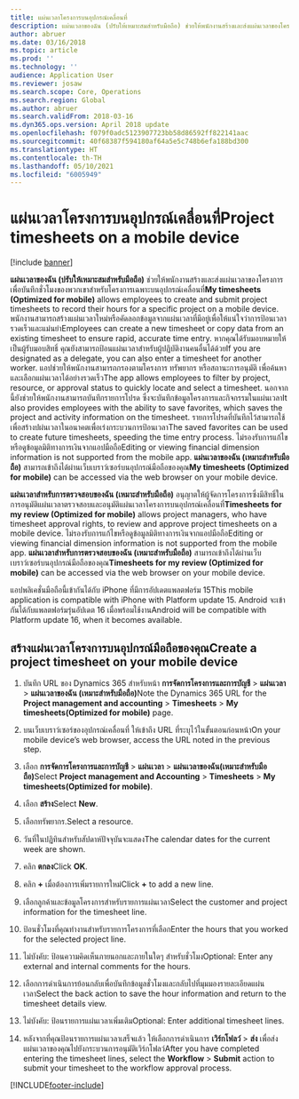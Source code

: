 ```yaml
---
title: แผ่นเวลาโครงการบนอุปกรณ์เคลื่อนที่
description: แผ่นเวลาของฉัน (ปรับให้เหมาะสมสำหรับมือถือ) ช่วยให้พนักงานสร้างและส่งแผ่นเวลาของโครงการเพื่อบันทึกชั่วโมงของพวกเขาสำหรับโครงการเฉพาะบนอุปกรณ์เคลื่อนที่
author: abruer
ms.date: 03/16/2018
ms.topic: article
ms.prod: ''
ms.technology: ''
audience: Application User
ms.reviewer: josaw
ms.search.scope: Core, Operations
ms.search.region: Global
ms.author: abruer
ms.search.validFrom: 2018-03-16
ms.dyn365.ops.version: April 2018 update
ms.openlocfilehash: f079f0adc5123907723bb58d86592ff822141aac
ms.sourcegitcommit: 40f68387f594180af64a5e5c748b6efa188bd300
ms.translationtype: HT
ms.contentlocale: th-TH
ms.lasthandoff: 05/10/2021
ms.locfileid: "6005949"
---
```

# <a name="project-timesheets-on-a-mobile-device"></a><span data-ttu-id="11200-103">แผ่นเวลาโครงการบนอุปกรณ์เคลื่อนที่</span><span class="sxs-lookup"><span data-stu-id="11200-103">Project timesheets on a mobile device</span></span>

[!include [banner](../includes/banner.md)]

<span data-ttu-id="11200-104">**แผ่นเวลาของฉัน (ปรับให้เหมาะสมสำหรับมือถือ)** ช่วยให้พนักงานสร้างและส่งแผ่นเวลาของโครงการเพื่อบันทึกชั่วโมงของพวกเขาสำหรับโครงการเฉพาะบนอุปกรณ์เคลื่อนที่</span><span class="sxs-lookup"><span data-stu-id="11200-104">**My timesheets (Optimized for mobile)** allows employees to create and submit project timesheets to record their hours for a specific project on a mobile device.</span></span> <span data-ttu-id="11200-105">พนักงานสามารถสร้างแผ่นเวลาใหม่หรือคัดลอกข้อมูลจากแผ่นเวลาที่มีอยู่เพื่อให้แน่ใจว่าการป้อนเวลารวดเร็วและแม่นยำ</span><span class="sxs-lookup"><span data-stu-id="11200-105">Employees can create a new timesheet or copy data from an existing timesheet to ensure rapid, accurate time entry.</span></span> <span data-ttu-id="11200-106">หากคุณได้รับมอบหมายให้เป็นผู้รับมอบสิทธิ์ คุณยังสามารถป้อนแผ่นเวลาสำหรับผู้ปฏิบัติงานคนอื่นได้ด้วย</span><span class="sxs-lookup"><span data-stu-id="11200-106">If you are designated as a delegate, you can also enter a timesheet for another worker.</span></span> <span data-ttu-id="11200-107">แอปช่วยให้พนักงานสามารถกรองตามโครงการ ทรัพยากร หรือสถานะการอนุมัติ เพื่อค้นหาและเลือกแผ่นเวลาได้อย่างรวดเร็ว</span><span class="sxs-lookup"><span data-stu-id="11200-107">The app allows employees to filter by project, resource, or approval status to quickly locate and select a timesheet.</span></span> <span data-ttu-id="11200-108">นอกจากนี้ยังช่วยให้พนักงานสามารถบันทึกรายการโปรด ซึ่งจะบันทึกข้อมูลโครงการและกิจกรรมในแผ่นเวลา</span><span class="sxs-lookup"><span data-stu-id="11200-108">It also provides employees with the ability to save favorites, which saves the project and activity information on the timesheet.</span></span> <span data-ttu-id="11200-109">รายการโปรดที่บันทึกไว้สามารถใช้เพื่อสร้างปผ่นเวลาในอนาคตเพื่อเร่งกระบวนการป้อนเวลา</span><span class="sxs-lookup"><span data-stu-id="11200-109">The saved favorites can be used to create future timesheets, speeding the time entry process.</span></span> <span data-ttu-id="11200-110">ไม่รองรับการแก้ไขหรือดูข้อมูลมิติทางการเงินจากแอปมือถือ</span><span class="sxs-lookup"><span data-stu-id="11200-110">Editing or viewing financial dimension information is not supported from the mobile app.</span></span> <span data-ttu-id="11200-111">**แผ่นเวลาของฉัน (เหมาะสำหรับมือถือ)** สามารถเข้าถึงได้ผ่านเว็บเบราว์เซอร์บนอุปกรณ์มือถือของคุณ</span><span class="sxs-lookup"><span data-stu-id="11200-111">**My timesheets (Optimized for mobile)** can be accessed via the web browser on your mobile device.</span></span>

<span data-ttu-id="11200-112">**แผ่นเวลาสำหรับการตรวจสอบของฉัน (เหมาะสำหรับมือถือ)** อนุญาตให้ผู้จัดการโครงการซึ่งมีสิทธิ์ในการอนุมัติแผ่นเวลาตรวจสอบและอนุมัติแผ่นเวลาโครงการบนอุปกรณ์เคลื่อนที่</span><span class="sxs-lookup"><span data-stu-id="11200-112">**Timesheets for my review (Optimized for mobile)** allows project managers, who have timesheet approval rights, to review and approve project timesheets on a mobile device.</span></span> <span data-ttu-id="11200-113">ไม่รองรับการแก้ไขหรือดูข้อมูลมิติทางการเงินจากแอปมือถือ</span><span class="sxs-lookup"><span data-stu-id="11200-113">Editing or viewing financial dimension information is not supported from the mobile app.</span></span> <span data-ttu-id="11200-114">**แผ่นเวลาสำหรับการตรวจสอบของฉัน (เหมาะสำหรับมือถือ)** สามารถเข้าถึงได้ผ่านเว็บเบราว์เซอร์บนอุปกรณ์มือถือของคุณ</span><span class="sxs-lookup"><span data-stu-id="11200-114">**Timesheets for my review (Optimized for mobile)** can be accessed via the web browser on your mobile device.</span></span>

<span data-ttu-id="11200-115">แอปพลิเคชั่นมือถือนี้เข้ากันได้กับ iPhone ที่มีการอัปเดตแพลตฟอร์ม 15</span><span class="sxs-lookup"><span data-stu-id="11200-115">This mobile application is compatible with iPhone with Platform update 15.</span></span>
<span data-ttu-id="11200-116">Android จะเข้ากันได้กับแพลตฟอร์มรุ่นอัปเดต 16 เมื่อพร้อมใช้งาน</span><span class="sxs-lookup"><span data-stu-id="11200-116">Android will be compatible with Platform update 16, when it becomes available.</span></span>

## <a name="create-a-project-timesheet-on-your-mobile-device"></a><span data-ttu-id="11200-117">สร้างแผ่นเวลาโครงการบนอุปกรณ์มือถือของคุณ</span><span class="sxs-lookup"><span data-stu-id="11200-117">Create a project timesheet on your mobile device</span></span>

1.  <span data-ttu-id="11200-118">บันทึก URL ของ Dynamics 365 สำหรับหน้า **การจัดการโครงการและการบัญชี** \> **แผ่นเวลา** \> **แผ่นเวลาของฉัน (เหมาะสำหรับมือถือ)**</span><span class="sxs-lookup"><span data-stu-id="11200-118">Note the Dynamics 365 URL for the **Project management and accounting** \> **Timesheets** \> **My timesheets(Optimized for mobile)** page.</span></span>

2.  <span data-ttu-id="11200-119">บนเว็บเบราว์เซอร์ของอุปกรณ์เคลื่อนที่ ให้เข้าถึง URL ที่ระบุไว้ในขั้นตอนก่อนหน้า</span><span class="sxs-lookup"><span data-stu-id="11200-119">On your mobile device’s web browser, access the URL noted in the previous step.</span></span>
 
3.  <span data-ttu-id="11200-120">เลือก **การจัดการโครงการและการบัญชี** \> **แผ่นเวลา** \> **แผ่นเวลาของฉัน(เหมาะสำหรับมือถือ)**</span><span class="sxs-lookup"><span data-stu-id="11200-120">Select **Project management and Accounting** \> **Timesheets** \> **My timesheets(Optimized for mobile)**.</span></span>

4.  <span data-ttu-id="11200-121">เลือก **สร้าง**</span><span class="sxs-lookup"><span data-stu-id="11200-121">Select **New**.</span></span>

5.  <span data-ttu-id="11200-122">เลือกทรัพยากร.</span><span class="sxs-lookup"><span data-stu-id="11200-122">Select a resource.</span></span>

6.  <span data-ttu-id="11200-123">วันที่ในปฏิทินสำหรับสัปดาห์ปัจจุบันจะแสดง</span><span class="sxs-lookup"><span data-stu-id="11200-123">The calendar dates for the current week are shown.</span></span>

7.  <span data-ttu-id="11200-124">คลิก **ตกลง**</span><span class="sxs-lookup"><span data-stu-id="11200-124">Click **OK**.</span></span>

8.  <span data-ttu-id="11200-125">คลิก **+** เมื่อต้องการเพิ่มรายการใหม่</span><span class="sxs-lookup"><span data-stu-id="11200-125">Click **+** to add a new line.</span></span>

9.  <span data-ttu-id="11200-126">เลือกลูกค้าและข้อมูลโครงการสำหรับรายการแผ่นเวลา</span><span class="sxs-lookup"><span data-stu-id="11200-126">Select the customer and project information for the timesheet line.</span></span>

10. <span data-ttu-id="11200-127">ป้อนชั่วโมงที่คุณทำงานสำหรับรายการโครงการที่เลือก</span><span class="sxs-lookup"><span data-stu-id="11200-127">Enter the hours that you worked for the selected project line.</span></span>

11. <span data-ttu-id="11200-128">ไม่บังคับ: ป้อนความคิดเห็นภายนอกและภายในใดๆ สำหรับชั่วโมง</span><span class="sxs-lookup"><span data-stu-id="11200-128">Optional: Enter any external and internal comments for the hours.</span></span>

12. <span data-ttu-id="11200-129">เลือกการดำเนินการย้อนกลับเพื่อบันทึกข้อมูลชั่วโมงและกลับไปที่มุมมองรายละเอียดแผ่นเวลา</span><span class="sxs-lookup"><span data-stu-id="11200-129">Select the back action to save the hour information and return to the timesheet details view.</span></span>

13. <span data-ttu-id="11200-130">ไม่บังคับ: ป้อนรายการแผ่นเวลาเพิ่มเติม</span><span class="sxs-lookup"><span data-stu-id="11200-130">Optional: Enter additional timesheet lines.</span></span>

14. <span data-ttu-id="11200-131">หลังจากที่คุณป้อนรายการแผ่นเวลาเสร็จแล้ว ให้เลือกการดำเนินการ **เวิร์กโฟลว์** \> **ส่ง** เพื่อส่งแผ่นเวลาของคุณไปยังกระบวนการอนุมัติเวิร์กโฟลว์</span><span class="sxs-lookup"><span data-stu-id="11200-131">After you have completed entering the timesheet lines, select the **Workflow** \> **Submit** action to submit your timesheet to the workflow approval process.</span></span>


[!INCLUDE[footer-include](../includes/footer-banner.md)]